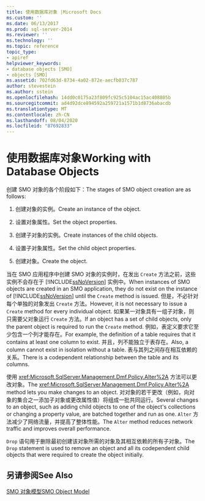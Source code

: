 ```yaml
---
title: 使用数据库对象 |Microsoft Docs
ms.custom: ''
ms.date: 06/13/2017
ms.prod: sql-server-2014
ms.reviewer: ''
ms.technology: ''
ms.topic: reference
topic_type:
- apiref
helpviewer_keywords:
- database objects [SMO]
- objects [SMO]
ms.assetid: 702fd63d-8734-4a02-872e-aecfb037c787
author: stevestein
ms.author: sstein
ms.openlocfilehash: 14dd0c0175a23f809fc925c5104ac15ac408805b
ms.sourcegitcommit: ad4d92dce894592a259721a1571b1d8736abacdb
ms.translationtype: MT
ms.contentlocale: zh-CN
ms.lasthandoff: 08/04/2020
ms.locfileid: "87692833"
---
```

# <a name="working-with-database-objects"></a><span data-ttu-id="8a470-102">使用数据库对象</span><span class="sxs-lookup"><span data-stu-id="8a470-102">Working with Database Objects</span></span>
  <span data-ttu-id="8a470-103">创建 SMO 对象的各个阶段如下：</span><span class="sxs-lookup"><span data-stu-id="8a470-103">The stages of SMO object creation are as follows:</span></span>  
  
1.  <span data-ttu-id="8a470-104">创建对象的实例。</span><span class="sxs-lookup"><span data-stu-id="8a470-104">Create an instance of the object.</span></span>  
  
2.  <span data-ttu-id="8a470-105">设置对象属性。</span><span class="sxs-lookup"><span data-stu-id="8a470-105">Set the object properties.</span></span>  
  
3.  <span data-ttu-id="8a470-106">创建子对象的实例。</span><span class="sxs-lookup"><span data-stu-id="8a470-106">Create instances of the child objects.</span></span>  
  
4.  <span data-ttu-id="8a470-107">设置子对象属性。</span><span class="sxs-lookup"><span data-stu-id="8a470-107">Set the child object properties.</span></span>  
  
5.  <span data-ttu-id="8a470-108">创建对象。</span><span class="sxs-lookup"><span data-stu-id="8a470-108">Create the object.</span></span>  
  
 <span data-ttu-id="8a470-109">当在 SMO 应用程序中创建 SMO 对象的实例时，在发出 `Create` 方法之前，这些实例不会存在于 [!INCLUDE[ssNoVersion](../../../includes/ssnoversion-md.md)] 实例中。</span><span class="sxs-lookup"><span data-stu-id="8a470-109">When instances of SMO objects are created in an SMO application, they do not exist on the instance of [!INCLUDE[ssNoVersion](../../../includes/ssnoversion-md.md)] until the `Create` method is issued.</span></span> <span data-ttu-id="8a470-110">但是，不必针对每个单独的对象发出 `Create` 方法。</span><span class="sxs-lookup"><span data-stu-id="8a470-110">However, it is not necessary to issue a `Create` method for every individual object.</span></span> <span data-ttu-id="8a470-111">如果某一对象具有一组子对象，则只需要父对象运行 `Create` 方法。</span><span class="sxs-lookup"><span data-stu-id="8a470-111">If an object has a set of child objects, only the parent object is required to run the `Create` method.</span></span> <span data-ttu-id="8a470-112">例如，表定义要求它至少包含一个列才能存在。</span><span class="sxs-lookup"><span data-stu-id="8a470-112">For example, the definition of a table requires that it contains at least one column to exist.</span></span> <span data-ttu-id="8a470-113">并且，列不能独立于表存在。</span><span class="sxs-lookup"><span data-stu-id="8a470-113">Also, a column cannot exist in isolation without a table.</span></span> <span data-ttu-id="8a470-114">表与其列之间存在相互依赖的关系。</span><span class="sxs-lookup"><span data-stu-id="8a470-114">There is a codependent relationship between the table and its columns.</span></span>  
  
 <span data-ttu-id="8a470-115">使用 <xref:Microsoft.SqlServer.Management.Dmf.Policy.Alter%2A> 方法可以更改对象。</span><span class="sxs-lookup"><span data-stu-id="8a470-115">The <xref:Microsoft.SqlServer.Management.Dmf.Policy.Alter%2A> method lets you make changes to an object.</span></span> <span data-ttu-id="8a470-116">对对象的若干更改（例如，向对象的集合之一添加子对象或更改属性值）将组成一批共同运行。</span><span class="sxs-lookup"><span data-stu-id="8a470-116">Several changes to an object, such as adding child objects to one of the object's collections or changing a property value, are batched together and run as one.</span></span> <span data-ttu-id="8a470-117">`Alter` 方法减少了网络流量，并提高了整体性能。</span><span class="sxs-lookup"><span data-stu-id="8a470-117">The `Alter` method reduces network traffic and improves overall performance.</span></span>  
  
 <span data-ttu-id="8a470-118">`Drop` 语句用于删除最初创建该对象所需的对象及其相互依赖的所有子对象。</span><span class="sxs-lookup"><span data-stu-id="8a470-118">The `Drop` statement is used to remove an object and all its codependent child objects that were required to create the object initially.</span></span>  
  
## <a name="see-also"></a><span data-ttu-id="8a470-119">另请参阅</span><span class="sxs-lookup"><span data-stu-id="8a470-119">See Also</span></span>  
 [<span data-ttu-id="8a470-120">SMO 对象模型</span><span class="sxs-lookup"><span data-stu-id="8a470-120">SMO Object Model</span></span>](../smo-object-model.md)  
  
  
